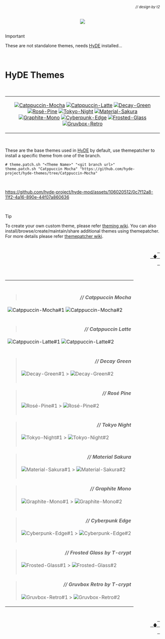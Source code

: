 ###### _<div align = right><sub>// design by t2</sub></div>_

<div align = center>
<img src="https://raw.githubusercontent.com/hyde-project/hyde/main/Source/assets/hyde_banner.png">
<br><br></div>

> [!IMPORTANT]
> These are not standalone themes, needs [HyDE](https://github.com/Hyde-project/hyde) installed...

<br>

# HyDE Themes

<br><table><tr><td><div align="center">

[![Catppuccin-Mocha](https://placehold.co/150x30/b4befe/11111b?text=Catppuccin-Mocha&font=Oswald)](#-Catppuccin-Mocha)
[![Catppuccin-Latte](https://placehold.co/150x30/dd7878/eff1f5?text=Catppuccin-Latte&font=Oswald)](#-Catppuccin-Latte)
[![Decay-Green](https://placehold.co/150x30/90ceaa/151720?text=Decay-Green&font=Oswald)](#-Decay-Green)
[![Rosé-Pine](https://placehold.co/150x30/c4a7e7/191724?text=Rosé-Pine&font=Oswald)](#-Rosé-Pine)
[![Tokyo-Night](https://placehold.co/150x30/7aa2f7/24283b?text=Tokyo-Night&font=Oswald)](#-Tokyo-Night)
[![Material-Sakura](https://placehold.co/150x30/f2e9e1/b4637a?text=Material-Sakura&font=Oswald)](#-Material-Sakura)
[![Graphite-Mono](https://placehold.co/150x30/a6a6a6/262626?text=Graphite-Mono&font=Oswald)](#-Graphite-Mono)
[![Cyberpunk-Edge](https://placehold.co/150x30/fada16/000000?text=Cyberpunk-Edge&font=Oswald)](#-Cyberpunk-Edge)
[![Frosted-Glass](https://placehold.co/150x30/7ed6ff/1e4c84?text=Frosted-Glass&font=Oswald)](#-Frosted-Glass-by-T-crypt)
[![Gruvbox-Retro](https://placehold.co/150x30/475437/B5CC97?text=Gruvbox-Retro&font=Oswald)](#-Gruvbox-Retro-by-T-crypt)

</td></tr></table></div><br>

These are the base themes used in [HyDE](https://github.com/Hyde-project/hyde) by default, use themepatcher to install a specific theme from one of the branch.

```shell
# theme.patch.sh "<Theme Name>" "<git branch url>"
theme.patch.sh "Catppuccin Mocha" "https://github.com/hyde-project/hyde-themes/tree/Catppuccin-Mocha"
```

<br>

https://github.com/hyde-project/hyde-mod/assets/106020512/0c7f12a8-11f2-4a16-890e-44f07a860636

<br>

> [!TIP]
> To create your own custom theme, please refer [theming wiki](https://github.com/hyde-project/hyde/wiki/Theming).
> You can also install/browse/create/maintain/share additional themes using themepatcher.
> For more details please refer [themepatcher wiki](https://github.com/hyde-project/hyde/wiki/Theming#theme-patcher).

<div align="right">
  <br>
  <a href="#-design-by-t2"><kbd> <br> 🡅 <br> </kbd></a>
</div>

<br><table><td><br>

> #### **_<div align = right>// Catppuccin Mocha</div>_**

![Catppuccin-Mocha#1](https://raw.githubusercontent.com/hyde-project/hyde/main/Source/assets/theme_mocha_1.png)
![Catppuccin-Mocha#2](https://raw.githubusercontent.com/hyde-project/hyde/main/Source/assets/theme_mocha_2.png)<br><br>

> #### **_<div align = right>// Catppuccin Latte</div>_**

![Catppuccin-Latte#1](https://raw.githubusercontent.com/hyde-project/hyde/main/Source/assets/theme_latte_1.png)
![Catppuccin-Latte#2](https://raw.githubusercontent.com/hyde-project/hyde/main/Source/assets/theme_latte_2.png)<br><br>

> #### **_<div align = right>// Decay Green</div>_**
>
> ![Decay-Green#1](https://raw.githubusercontent.com/hyde-project/hyde/main/Source/assets/theme_decay_1.png) > ![Decay-Green#2](https://raw.githubusercontent.com/hyde-project/hyde/main/Source/assets/theme_decay_2.png)<br><br>

> #### **_<div align = right>// Rosé Pine</div>_**
>
> ![Rosé-Pine#1](https://raw.githubusercontent.com/hyde-project/hyde/main/Source/assets/theme_rosine_1.png) > ![Rosé-Pine#2](https://raw.githubusercontent.com/hyde-project/hyde/main/Source/assets/theme_rosine_2.png)<br><br>

> #### **_<div align = right>// Tokyo Night</div>_**
>
> ![Tokyo-Night#1](https://raw.githubusercontent.com/hyde-project/hyde/main/Source/assets/theme_tokyo_1.png) > ![Tokyo-Night#2](https://raw.githubusercontent.com/hyde-project/hyde/main/Source/assets/theme_tokyo_2.png)<br><br>

> #### **_<div align = right>// Material Sakura</div>_**
>
> ![Material-Sakura#1](https://raw.githubusercontent.com/hyde-project/hyde/main/Source/assets/theme_maura_1.png) > ![Material-Sakura#2](https://raw.githubusercontent.com/hyde-project/hyde/main/Source/assets/theme_maura_2.png)<br><br>

> #### **_<div align = right>// Graphite Mono</div>_**
>
> ![Graphite-Mono#1](https://raw.githubusercontent.com/hyde-project/hyde/main/Source/assets/theme_graph_1.png) > ![Graphite-Mono#2](https://raw.githubusercontent.com/hyde-project/hyde/main/Source/assets/theme_graph_2.png)<br><br>

> #### **_<div align = right>// Cyberpunk Edge</div>_**
>
> ![Cyberpunk-Edge#1](https://raw.githubusercontent.com/hyde-project/hyde/main/Source/assets/theme_cedge_1.png) > ![Cyberpunk-Edge#2](https://raw.githubusercontent.com/hyde-project/hyde/main/Source/assets/theme_cedge_2.png)<br><br>

> #### **_<div align = right>// Frosted Glass by T-crypt</div>_**
>
> ![Frosted-Glass#1](https://raw.githubusercontent.com/hyde-project/hyde/main/Source/assets/theme_frosted_1.png) > ![Frosted-Glass#2](https://raw.githubusercontent.com/hyde-project/hyde/main/Source/assets/theme_frosted_2.png)<br><br>

> #### **_<div align = right>// Gruvbox Retro by T-crypt</div>_**
>
> ![Gruvbox-Retro#1](https://raw.githubusercontent.com/hyde-project/hyde/main/Source/assets/theme_gruvbox_1.png) > ![Gruvbox-Retro#2](https://raw.githubusercontent.com/hyde-project/hyde/main/Source/assets/theme_gruvbox_2.png)

</td></table>

<div align="right">
  <br>
  <a href="#-design-by-t2"><kbd> <br> 🡅 <br> </kbd></a>
</div>
